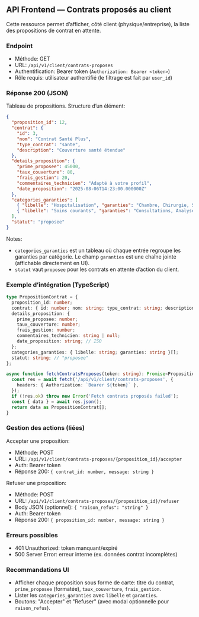 ## API Frontend — Contrats proposés au client

Cette ressource permet d’afficher, côté client (physique/entreprise), la liste des propositions de contrat en attente.

### Endpoint
- Méthode: GET
- URL: `/api/v1/client/contrats-proposes`
- Authentification: Bearer token (`Authorization: Bearer <token>`)
- Rôle requis: utilisateur authentifié (le filtrage est fait par `user_id`)

### Réponse 200 (JSON)
Tableau de propositions. Structure d’un élément:

```json
{
  "proposition_id": 12,
  "contrat": {
    "id": 3,
    "nom": "Contrat Santé Plus",
    "type_contrat": "sante",
    "description": "Couverture santé étendue"
  },
  "details_proposition": {
    "prime_proposee": 45000,
    "taux_couverture": 80,
    "frais_gestion": 20,
    "commentaires_technicien": "Adapté à votre profil",
    "date_proposition": "2025-08-06T14:23:00.000000Z"
  },
  "categories_garanties": [
    { "libelle": "Hospitalisation", "garanties": "Chambre, Chirurgie, Soins intensifs" },
    { "libelle": "Soins courants", "garanties": "Consultations, Analyses" }
  ],
  "statut": "proposee"
}
```

Notes:
- `categories_garanties` est un tableau où chaque entrée regroupe les garanties par catégorie. Le champ `garanties` est une chaîne jointe (affichable directement en UI).
- `statut` vaut `proposee` pour les contrats en attente d’action du client.

### Exemple d’intégration (TypeScript)

```ts
type PropositionContrat = {
  proposition_id: number;
  contrat: { id: number; nom: string; type_contrat: string; description: string | null };
  details_proposition: {
    prime_proposee: number;
    taux_couverture: number;
    frais_gestion: number;
    commentaires_technicien: string | null;
    date_proposition: string; // ISO
  };
  categories_garanties: { libelle: string; garanties: string }[];
  statut: string; // "proposee"
};

async function fetchContratsProposes(token: string): Promise<PropositionContrat[]> {
  const res = await fetch('/api/v1/client/contrats-proposes', {
    headers: { Authorization: `Bearer ${token}` },
  });
  if (!res.ok) throw new Error('Fetch contrats proposés failed');
  const { data } = await res.json();
  return data as PropositionContrat[];
}
```

### Gestion des actions (liées)

Accepter une proposition:
- Méthode: POST
- URL: `/api/v1/client/contrats-proposes/{proposition_id}/accepter`
- Auth: Bearer token
- Réponse 200: `{ contrat_id: number, message: string }`

Refuser une proposition:
- Méthode: POST
- URL: `/api/v1/client/contrats-proposes/{proposition_id}/refuser`
- Body JSON (optionnel): `{ "raison_refus": "string" }`
- Auth: Bearer token
- Réponse 200: `{ proposition_id: number, message: string }`

### Erreurs possibles
- 401 Unauthorized: token manquant/expiré
- 500 Server Error: erreur interne (ex. données contrat incomplètes)

### Recommandations UI
- Afficher chaque proposition sous forme de carte: titre du contrat, `prime_proposee` (formatée), `taux_couverture`, `frais_gestion`.
- Lister les `categories_garanties` avec `libelle` et `garanties`.
- Boutons: "Accepter" et "Refuser" (avec modal optionnelle pour `raison_refus`).
